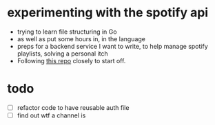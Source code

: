 # experimenting with the spotify api

- trying to learn file structuring in Go
- as well as put some hours in, in the language
- preps for a backend service I want to write, to help manage spotify playlists, solving a personal itch
- Following [this repo](https://github.com/zmb3/spotify) closely to start off.

# todo
- [ ] refactor code to have reusable auth file
- [ ] find out wtf a channel is